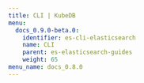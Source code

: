 ```yaml
---
title: CLI | KubeDB
menu:
  docs_0.9.0-beta.0:
    identifier: es-cli-elasticsearch
    name: CLI
    parent: es-elasticsearch-guides
    weight: 65
menu_name: docs_0.8.0
---
```

